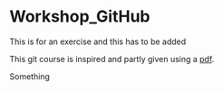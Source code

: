 # Workshop_GitHub
This is for an exercise and this has to be added

This git course is inspired and partly given using a [pdf](https://inbo.github.io/git-course/static/presentations/git.pdf).

Something
